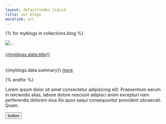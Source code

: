 ```yaml
---
layout: defaultindex.liquid
title: our blogs
morelink: url
---
```


{% for myblogs in collections.blog %}

<div class="card" style="width: 18rem">
  <img src="{{myblogs.data.image}}" class="card-img-top" alt="..." />
  <div class="card-body">
    <a href="{{myblogs.url}}"><h6>{{myblogs.data.title}}</h6></a>
    <p class="card-text">{{myblogs.data.summary}}
    <a href="{{myblogs.url}}" class="btn btn-link">more</a></p>
  </div>
</div>
{% endfor %}

<p>
  Lorem ipsum dolor sit amet consectetur adipisicing elit. Praesentium earum in
  reiciendis alias, labore dolore nesciunt adipisci animi excepturi nam
  perferendis dolorem eius illo quos sequi consequuntur provident obcaecati.
  Quam.
</p>
<button class="btn btn-primary btn-lg">button</button>
